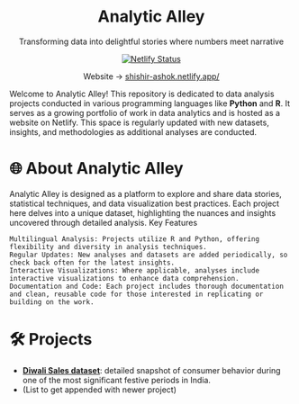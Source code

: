 <div align="center">
    <h1 align="center">Analytic Alley</h1>
    <p align="center">Transforming data into delightful stories where numbers meet narrative</p>
    <a href="https://app.netlify.com/sites/shishir-ashok/deploys"><img alt="Netlify Status" src="https://api.netlify.com/api/v1/badges/d6a9b0bb-3a81-484e-85c9-cd373eed1af4/deploy-status"></a> <br/>

Website → [shishir-ashok.netlify.app/](https://shishir-ashok.netlify.app/)
</div>

Welcome to Analytic Alley! This repository is dedicated to data analysis projects conducted in various programming languages like **Python** and **R**. It serves as a growing portfolio of work in data analytics and is hosted as a website on Netlify. This space is regularly updated with new datasets, insights, and methodologies as additional analyses are conducted.


# 🌐 About Analytic Alley

Analytic Alley is designed as a platform to explore and share data stories, statistical techniques, and data visualization best practices. Each project here delves into a unique dataset, highlighting the nuances and insights uncovered through detailed analysis.
Key Features

    Multilingual Analysis: Projects utilize R and Python, offering flexibility and diversity in analysis techniques.
    Regular Updates: New analyses and datasets are added periodically, so check back often for the latest insights.
    Interactive Visualizations: Where applicable, analyses include interactive visualizations to enhance data comprehension.
    Documentation and Code: Each project includes thorough documentation and clean, reusable code for those interested in replicating or building on the work.

# 🛠️ Projects

- **[Diwali Sales dataset](https://github.com/Shishir-Ashok/Analytic-Alley/tree/main/content/portfolio/Diwali%20Sales)**: detailed snapshot of consumer behavior during one of the most significant festive periods in India.
- (List to get appended with newer project)